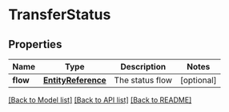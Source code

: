 # TransferStatus

## Properties
Name | Type | Description | Notes
------------ | ------------- | ------------- | -------------
**flow** | [**EntityReference**](EntityReference.md) | The status flow | [optional] 

[[Back to Model list]](../README.md#documentation-for-models) [[Back to API list]](../README.md#documentation-for-api-endpoints) [[Back to README]](../README.md)


